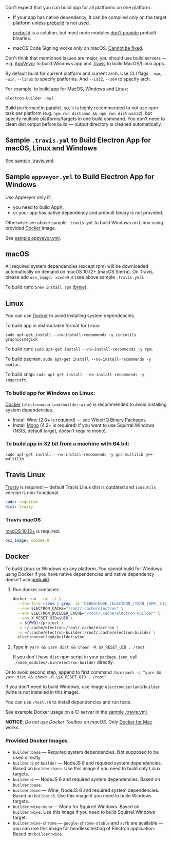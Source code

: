 Don't expect that you can build app for all platforms on one platform.

* If your app has native dependency, it can be compiled only on the target platform unless [prebuild](https://www.npmjs.com/package/prebuild) is not used.

  [prebuild](https://www.npmjs.com/package/prebuild) is a solution, but most node modules [don't provide](https://github.com/atom/node-keytar/issues/27) prebuilt binaries.
* macOS Code Signing works only on macOS. [Cannot be fixed](http://stackoverflow.com/a/12156576).

Don't think that mentioned issues are major, you should use build servers — e.g. [AppVeyor](http://www.appveyor.com/) to build Windows app and [Travis](https://travis-ci.org) to build MacOS/Linux apps.

By default build for current platform and current arch. Use CLI flags `--mac`, `--win`, `--linux` to specify platforms. And `--ia32`, `--x64` to specify arch.

For example, to build app for MacOS, Windows and Linux:
```
electron-builder -mwl
```

Build performed in parallel, so, it is highly recommended to not use npm task per platform (e.g. `npm run dist:mac && npm run dist:win32`), but specify multiple platforms/targets in one build command.
You don't need to clean dist output before build — output directory is cleaned automatically.

## Sample `.travis.yml` to Build Electron App for macOS, Linux and Windows

See [sample .travis.yml](https://github.com/develar/onshape-desktop-shell/blob/master/.travis.yml).

## Sample `appveyor.yml` to Build Electron App for Windows

Use AppVeyor only if:
* you need to build AppX,
* or your app has native dependency and prebuilt binary is not provided.

Otherwise see above sample `.travis.yml` to build Windows on Linux using provided [Docker](#docker) image.

See [sample appveyor.yml](https://gist.github.com/develar/bdf242a3cbf6120ed2300337f71e0982).

## macOS

All required system dependencies (except rpm) will be downloaded automatically on demand on macOS 10.12+ (macOS Sierra). On Travis, please add `osx_image: xcode9.0` (see above sample `.travis.yml`).

To build rpm: `brew install rpm` ([brew](https://brew.sh)).

## Linux

You can use [Docker](#docker) to avoid installing system dependencies.

To build app in distributable format for Linux:
```
sudo apt-get install --no-install-recommends -y icnsutils graphicsmagick
```

To build rpm: `sudo apt-get install --no-install-recommends -y rpm`.

To build pacman: `sudo apt-get install --no-install-recommends -y bsdtar`.

To build snap: `sudo apt-get install --no-install-recommends -y snapcraft`.

### To build app for Windows on Linux:

[Docker](#docker) (`electronuserland/builder:wine`) is recommended to avoid installing system dependencies.

* Install Wine (2.0+ is required) — see [WineHQ Binary Packages](https://www.winehq.org/download#binary).
* Install [Mono](http://www.mono-project.com/download/#download-lin) (4.2+ is required) if you want to use Squirrel.Windows (NSIS, default target, doesn't require mono).

### To build app in 32 bit from a machine with 64 bit:

```
sudo apt-get install --no-install-recommends -y gcc-multilib g++-multilib
```

## Travis Linux
[Trusty](https://docs.travis-ci.com/user/trusty-ci-environment/) is required — default Travis Linux dist is outdated and `icnsutils` version is non-functional.
```yaml
sudo: required
dist: trusty
```

### Travis macOS
[macOS 10.12+](https://docs.travis-ci.com/user/osx-ci-environment/#OS-X-Version) is required.
```yaml
osx_image: xcode9.0
```

## Docker

To build Linux or Windows on any platform. You cannot build for Windows using Docker if you have native dependencies and native dependency doesn't use [prebuild](https://www.npmjs.com/package/prebuild). 

1. Run docker container:

   ```sh
   docker run --rm -ti \
     --env-file <(env | grep -iE 'DEBUG|NODE_|ELECTRON_|YARN_|NPM_|CI|CIRCLE|TRAVIS|APPVEYOR_|CSC_|GH_|GITHUB_|BT_|AWS_|STRIP|BUILD_') \
     --env ELECTRON_CACHE="/root/.cache/electron" \
     --env ELECTRON_BUILDER_CACHE="/root/.cache/electron-builder" \
     --env X_RESET_UID=$UID \
     -v ${PWD}:/project \
     -v ~/.cache/electron:/root/.cache/electron \
     -v ~/.cache/electron-builder:/root/.cache/electron-builder \
     electronuserland/builder:wine
   ```
   
2. Type in `yarn && yarn dist && chown -R $X_RESET_UID . /root`
   
   If you don't have `dist` npm script in your `package.json`, call `./node_modules/.bin/electron-builder` directly.

Or to avoid second step, append to first command `/bin/bash -c "yarn && yarn dist && chown -R \$X_RESET_UID . /root"`

If you don't need to build Windows, use image `electronuserland/builder` (wine is not installed in this image).

You can use `/test.sh` to install dependencies and run tests.

See example Docker usage on a CI server in the [sample .travis.yml](https://github.com/develar/onshape-desktop-shell/blob/master/.travis.yml).

**NOTICE**: _Do not use Docker Toolbox on macOS._ Only [Docker for Mac](https://docs.docker.com/docker-for-mac/install/) works.

### Provided Docker Images

* `builder:base` — Required system dependencies. Not supposed to be used directly.
* `builder:8` or `builder` — NodeJS 8 and required system dependencies. Based on `builder:base`. Use this image if you need to build only Linux targets.
* `builder:6` — NodeJS 6 and required system dependencies. Based on `builder:base`.
* `builder:wine` — Wine, NodeJS 8 and required system dependencies. Based on `builder:8`. Use this image if you need to build Windows targets.
* `builder:wine-mono` — Mono for Squirrel.Windows. Based on `builder:wine`. Use this image if you need to build Squirrel.Windows target.
* `builder:wine-chrome` — `google-chrome-stable` and `xvfb` are available — you can use this image for headless testing of Electron application. Based on `builder:wine`.
